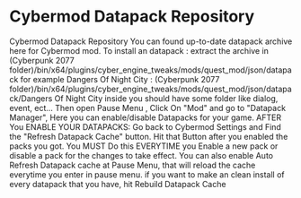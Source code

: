 # Cybermod Datapack Repository
Cybermod Datapack Repository
You can found up-to-date datapack archive here for Cybermod mod.
To install an datapack : 
extract the archive in (Cyberpunk 2077 folder)/bin/x64/plugins/cyber_engine_tweaks/mods/quest_mod/json/datapack
for example Dangers Of Night City :
 (Cyberpunk 2077 folder)/bin/x64/plugins/cyber_engine_tweaks/mods/quest_mod/json/datapack/Dangers Of Night City
inside you should have some folder like dialog, event, ect...
Then open Pause Menu , Click On "Mod" and go to "Datapack Manager", Here you can enable/disable Datapacks for your game.
AFTER You ENABLE YOUR DATAPACKS: Go back to Cybermod Settings and Find the "Refresh Datapack Cache" button. Hit that Button after you enabled the packs you got. You MUST Do this EVERYTIME you Enable a new pack or disable a pack for the changes to take effect.
You can also enable Auto Refresh Datapack cache at Pause Menu, that will reload the cache everytime you enter in pause menu.
if you want to make an clean install of every datapack that you have, hit Rebuild Datapack Cache
